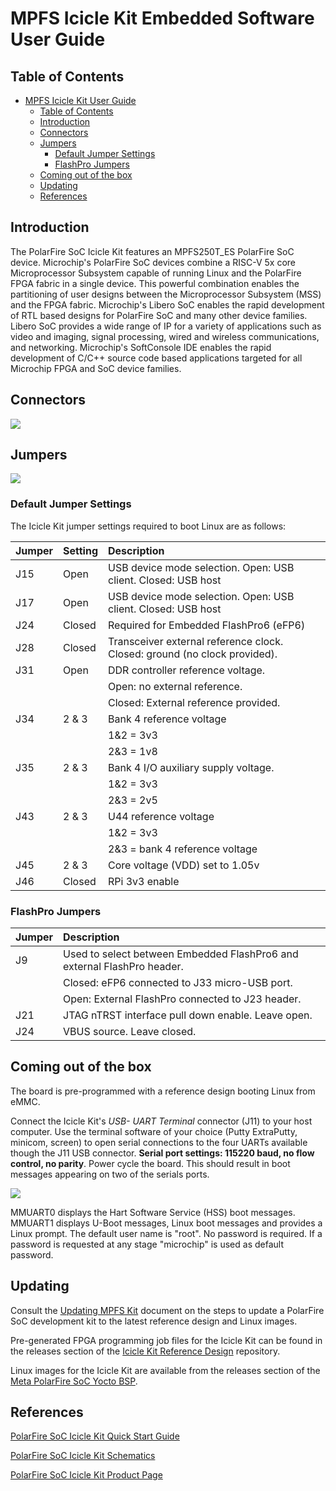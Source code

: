 # MPFS Icicle Kit Embedded Software User Guide

## Table of Contents

- [MPFS Icicle Kit User Guide](#mpfs-icicle-kit-user-guide)
  - [Table of Contents](#table-of-contents)
  - [Introduction](#introduction)
  - [Connectors](#connectors)
  - [Jumpers](#jumpers)
    - [Default Jumper Settings](#default-jumper-settings)
    - [FlashPro Jumpers](#flashpro-jumpers)
  - [Coming out of the box](#coming-out-of-the-box)
  - [Updating](#updating)
  - [References](#references)

<a name="introduction"></a>

## Introduction

The PolarFire SoC Icicle Kit features an MPFS250T_ES PolarFire SoC device.
Microchip's PolarFire SoC devices combine a RISC-V 5x core Microprocessor Subsystem capable of running Linux and the PolarFire FPGA fabric in a single device.
This powerful combination enables the partitioning of user designs between the Microprocessor Subsystem (MSS) and the FPGA fabric.
Microchip's Libero SoC enables the rapid development of RTL based designs for PolarFire SoC and many other device families.
Libero SoC provides a wide range of IP for a variety of applications such as video and imaging, signal processing, wired and wireless communications, and networking.
Microchip's SoftConsole IDE enables the rapid development of C/C++ source code based applications targeted for all Microchip FPGA and SoC device families.

<a name="connectors"></a>

## Connectors

![](./images/icicle-kit-user-guide/icicle-kit-connectors.png)

<a name="jumpers"></a>

## Jumpers

![](./images/icicle-kit-user-guide/icicle-kit-jumper-settings.jpg)

<a name="default-jumper-settings"></a>

### Default Jumper Settings

The Icicle Kit jumper settings required to boot Linux are as follows:

| Jumper | Setting | Description                                                               |
|:-------|:--------|:--------------------------------------------------------------------------|
| J15    | Open    | USB device mode selection. Open: USB client. Closed: USB host             |
| J17    | Open    | USB device mode selection. Open: USB client. Closed: USB host             |
| J24    | Closed  | Required for Embedded FlashPro6 (eFP6)                                    |
| J28    | Closed  | Transceiver external reference clock. Closed: ground (no clock provided). |
| J31    | Open    | DDR controller reference voltage.                                         |
|        |         | Open: no external reference.                                              |
|        |         | Closed: External reference provided.                                      |
| J34    | 2 & 3   | Bank 4 reference voltage                                                  |
|        |         | 1&2 = 3v3                                                                 |
|        |         | 2&3 = 1v8                                                                 |
| J35    | 2 & 3   | Bank 4 I/O auxiliary supply voltage.                                      |
|        |         | 1&2 = 3v3                                                                 |
|        |         | 2&3 = 2v5                                                                 |
| J43    | 2 & 3   | U44 reference voltage                                                     |
|        |         | 1&2 = 3v3                                                                 |
|        |         | 2&3 = bank 4 reference voltage                                            |
| J45    | 2 & 3   | Core voltage (VDD) set to 1.05v                                           |
| J46    | Closed  | RPi 3v3 enable                                                            |

<a name="flashpro-jumpers"></a>

### FlashPro Jumpers

| Jumper | Description                                                             |
|:-------|:------------------------------------------------------------------------|
| J9     | Used to select between Embedded FlashPro6 and external FlashPro header. |
|        | Closed: eFP6 connected to J33 micro-USB port.                           |
|        | Open: External FlashPro connected to J23 header.                        |
| J21    | JTAG nTRST interface pull down enable. Leave open.                      |
| J24    | VBUS source. Leave closed.                                              |

<a name="coming-out-of-the-box"></a>

## Coming out of the box

The board is pre-programmed with a reference design booting Linux from eMMC.

Connect the Icicle Kit's *USB- UART Terminal* connector (J11) to your host computer. Use the terminal software of your choice (Putty ExtraPutty, minicom, screen) to open serial connections to the four UARTs available though the J11 USB connector. **Serial port settings: 115220 baud, no flow control, no parity**. Power cycle the board. This should result in boot messages appearing on two of the serials ports.

![](./images/icicle-kit-user-guide/icicle-kit-terminals.gif)

MMUART0 displays the Hart Software Service (HSS) boot messages. MMUART1 displays U-Boot messages, Linux boot messages and provides a Linux prompt. The default user name is "root". No password is required. If a password is requested at any stage "microchip" is used as default password.

<a name="updating"></a>

## Updating

Consult the [Updating MPFS Kit](https://mi-v-ecosystem.github.io/redirects/boards-mpfs-generic-updating-mpfs-kit) document on the steps to update a PolarFire SoC development kit to the latest reference design and Linux images.

Pre-generated FPGA programming job files for the Icicle Kit can be found in the releases section of the [Icicle Kit Reference Design](https://mi-v-ecosystem.github.io/redirects/repo-icicle-kit-reference-design) repository.

Linux images for the Icicle Kit are available from the releases section of the [Meta PolarFire SoC Yocto BSP](https://mi-v-ecosystem.github.io/redirects/releases-meta-polarfire-soc-yocto-bsp).

<a name="references"></a>

## References

[PolarFire SoC Icicle Kit Quick Start Guide](https://www.microsemi.com/products/fpga-soc/polarfire-soc-icicle-quick-start-guide#overview)

[PolarFire SoC Icicle Kit Schematics](https://ww1.microchip.com/downloads/aemDocuments/documents/FPGA/ProductDocuments/ReferenceManuals/mpfs-icicle-kit-es-schematics.pdf)

[PolarFire SoC Icicle Kit Product Page](https://www.microchip.com/en-us/development-tool/MPFS-ICICLE-KIT-ES)
